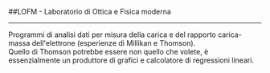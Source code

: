 ##LOFM - Laboratorio di Ottica e Fisica moderna
***
Programmi di analisi dati per misura della carica e del rapporto carica-massa dell'elettrone (esperienze di Millikan e Thomson).   
  Quello di Thomson potrebbe essere non quello che volete, è essenzialmente un produttore di grafici e calcolatore di regressioni lineari.